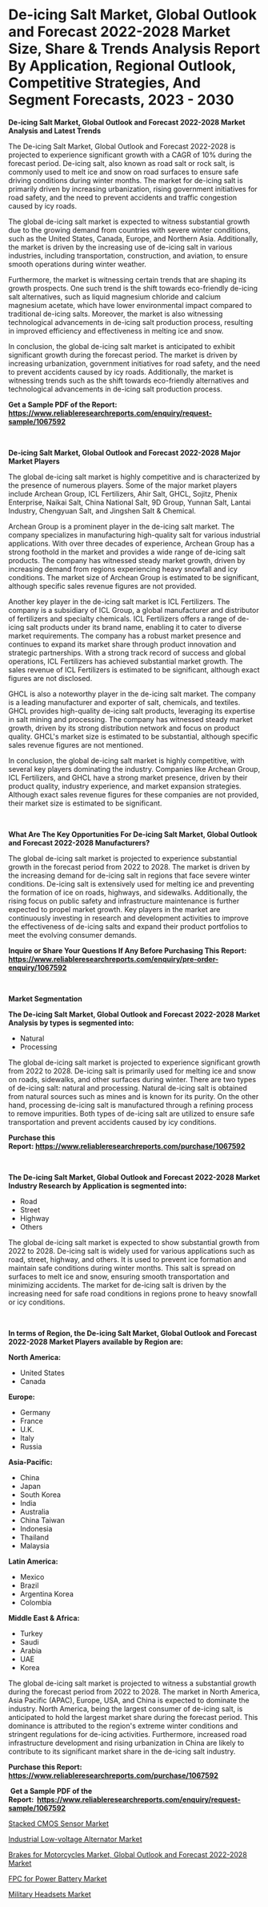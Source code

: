 <p><h1>De-icing Salt Market, Global Outlook and Forecast 2022-2028 Market Size, Share & Trends Analysis Report By Application, Regional Outlook, Competitive Strategies, And Segment Forecasts, 2023 - 2030</h1></p><p><strong>De-icing Salt Market, Global Outlook and Forecast 2022-2028 Market Analysis and Latest Trends</strong></p>
<p><p>The De-icing Salt Market, Global Outlook and Forecast 2022-2028 is projected to experience significant growth with a CAGR of 10% during the forecast period. De-icing salt, also known as road salt or rock salt, is commonly used to melt ice and snow on road surfaces to ensure safe driving conditions during winter months. The market for de-icing salt is primarily driven by increasing urbanization, rising government initiatives for road safety, and the need to prevent accidents and traffic congestion caused by icy roads.</p><p>The global de-icing salt market is expected to witness substantial growth due to the growing demand from countries with severe winter conditions, such as the United States, Canada, Europe, and Northern Asia. Additionally, the market is driven by the increasing use of de-icing salt in various industries, including transportation, construction, and aviation, to ensure smooth operations during winter weather.</p><p>Furthermore, the market is witnessing certain trends that are shaping its growth prospects. One such trend is the shift towards eco-friendly de-icing salt alternatives, such as liquid magnesium chloride and calcium magnesium acetate, which have lower environmental impact compared to traditional de-icing salts. Moreover, the market is also witnessing technological advancements in de-icing salt production process, resulting in improved efficiency and effectiveness in melting ice and snow.</p><p>In conclusion, the global de-icing salt market is anticipated to exhibit significant growth during the forecast period. The market is driven by increasing urbanization, government initiatives for road safety, and the need to prevent accidents caused by icy roads. Additionally, the market is witnessing trends such as the shift towards eco-friendly alternatives and technological advancements in de-icing salt production process.</p></p>
<p><strong>Get a Sample PDF of the Report:&nbsp; <a href="https://www.reliableresearchreports.com/enquiry/request-sample/1067592">https://www.reliableresearchreports.com/enquiry/request-sample/1067592</a></strong></p>
<p>&nbsp;</p>
<p><strong>De-icing Salt Market, Global Outlook and Forecast 2022-2028 Major Market Players</strong></p>
<p><p>The global de-icing salt market is highly competitive and is characterized by the presence of numerous players. Some of the major market players include Archean Group, ICL Fertilizers, Ahir Salt, GHCL, Sojitz, Phenix Enterprise, Naikai Salt, China National Salt, 9D Group, Yunnan Salt, Lantai Industry, Chengyuan Salt, and Jingshen Salt & Chemical.</p><p>Archean Group is a prominent player in the de-icing salt market. The company specializes in manufacturing high-quality salt for various industrial applications. With over three decades of experience, Archean Group has a strong foothold in the market and provides a wide range of de-icing salt products. The company has witnessed steady market growth, driven by increasing demand from regions experiencing heavy snowfall and icy conditions. The market size of Archean Group is estimated to be significant, although specific sales revenue figures are not provided.</p><p>Another key player in the de-icing salt market is ICL Fertilizers. The company is a subsidiary of ICL Group, a global manufacturer and distributor of fertilizers and specialty chemicals. ICL Fertilizers offers a range of de-icing salt products under its brand name, enabling it to cater to diverse market requirements. The company has a robust market presence and continues to expand its market share through product innovation and strategic partnerships. With a strong track record of success and global operations, ICL Fertilizers has achieved substantial market growth. The sales revenue of ICL Fertilizers is estimated to be significant, although exact figures are not disclosed.</p><p>GHCL is also a noteworthy player in the de-icing salt market. The company is a leading manufacturer and exporter of salt, chemicals, and textiles. GHCL provides high-quality de-icing salt products, leveraging its expertise in salt mining and processing. The company has witnessed steady market growth, driven by its strong distribution network and focus on product quality. GHCL's market size is estimated to be substantial, although specific sales revenue figures are not mentioned.</p><p>In conclusion, the global de-icing salt market is highly competitive, with several key players dominating the industry. Companies like Archean Group, ICL Fertilizers, and GHCL have a strong market presence, driven by their product quality, industry experience, and market expansion strategies. Although exact sales revenue figures for these companies are not provided, their market size is estimated to be significant.</p></p>
<p>&nbsp;</p>
<p><strong>What Are The Key Opportunities For De-icing Salt Market, Global Outlook and Forecast 2022-2028 Manufacturers?</strong></p>
<p><p>The global de-icing salt market is projected to experience substantial growth in the forecast period from 2022 to 2028. The market is driven by the increasing demand for de-icing salt in regions that face severe winter conditions. De-icing salt is extensively used for melting ice and preventing the formation of ice on roads, highways, and sidewalks. Additionally, the rising focus on public safety and infrastructure maintenance is further expected to propel market growth. Key players in the market are continuously investing in research and development activities to improve the effectiveness of de-icing salts and expand their product portfolios to meet the evolving consumer demands.</p></p>
<p><strong>Inquire or Share Your Questions If Any Before Purchasing This Report: <a href="https://www.reliableresearchreports.com/enquiry/pre-order-enquiry/1067592">https://www.reliableresearchreports.com/enquiry/pre-order-enquiry/1067592</a></strong></p>
<p>&nbsp;</p>
<p><strong>Market Segmentation</strong></p>
<p><strong>The De-icing Salt Market, Global Outlook and Forecast 2022-2028 Market Analysis by types is segmented into:</strong></p>
<p><ul><li>Natural</li><li>Processing</li></ul></p>
<p><p>The global de-icing salt market is projected to experience significant growth from 2022 to 2028. De-icing salt is primarily used for melting ice and snow on roads, sidewalks, and other surfaces during winter. There are two types of de-icing salt: natural and processing. Natural de-icing salt is obtained from natural sources such as mines and is known for its purity. On the other hand, processing de-icing salt is manufactured through a refining process to remove impurities. Both types of de-icing salt are utilized to ensure safe transportation and prevent accidents caused by icy conditions.</p></p>
<p><strong>Purchase this Report:&nbsp;<a href="https://www.reliableresearchreports.com/purchase/1067592">https://www.reliableresearchreports.com/purchase/1067592</a></strong></p>
<p>&nbsp;</p>
<p><strong>The De-icing Salt Market, Global Outlook and Forecast 2022-2028 Market Industry Research by Application is segmented into:</strong></p>
<p><ul><li>Road</li><li>Street</li><li>Highway</li><li>Others</li></ul></p>
<p><p>The global de-icing salt market is expected to show substantial growth from 2022 to 2028. De-icing salt is widely used for various applications such as road, street, highway, and others. It is used to prevent ice formation and maintain safe conditions during winter months. This salt is spread on surfaces to melt ice and snow, ensuring smooth transportation and minimizing accidents. The market for de-icing salt is driven by the increasing need for safe road conditions in regions prone to heavy snowfall or icy conditions.</p></p>
<p>&nbsp;</p>
<p><strong>In terms of Region, the De-icing Salt Market, Global Outlook and Forecast 2022-2028 Market Players available by Region are:</strong></p>
<p>
    <p> <strong> North America: </strong>
        <ul>
            <li>United States</li>
            <li>Canada</li>
        </ul>
        </p> 
    <p> <strong> Europe: </strong>
        <ul>
            <li>Germany</li>
            <li>France</li>
            <li>U.K.</li>
            <li>Italy</li>
            <li>Russia</li>
        </ul>
        </p> 
    <p> <strong> Asia-Pacific: </strong>
        <ul>
            <li>China</li>
            <li>Japan</li>
            <li>South Korea</li>
            <li>India</li>
            <li>Australia</li>
            <li>China Taiwan</li>
            <li>Indonesia</li>
            <li>Thailand</li>
            <li>Malaysia</li>
        </ul>
        </p> 
    <p> <strong> Latin America: </strong>
        <ul>
            <li>Mexico</li>
            <li>Brazil</li>
            <li>Argentina Korea</li>
            <li>Colombia</li>
        </ul>
        </p> 
    <p> <strong> Middle East & Africa: </strong>
        <ul>
            <li>Turkey</li>
            <li>Saudi</li>
            <li>Arabia</li>
            <li>UAE</li>
            <li>Korea</li>
        </ul>
    </p>
    </p>
<p><p>The global de-icing salt market is projected to witness a substantial growth during the forecast period from 2022 to 2028. The market in North America, Asia Pacific (APAC), Europe, USA, and China is expected to dominate the industry. North America, being the largest consumer of de-icing salt, is anticipated to hold the largest market share during the forecast period. This dominance is attributed to the region's extreme winter conditions and stringent regulations for de-icing activities. Furthermore, increased road infrastructure development and rising urbanization in China are likely to contribute to its significant market share in the de-icing salt industry.</p></p>
<p><strong>Purchase this Report: <a href="https://www.reliableresearchreports.com/purchase/1067592">https://www.reliableresearchreports.com/purchase/1067592</a></strong></p>
<p>&nbsp;<strong>Get a Sample PDF of the Report:&nbsp;&nbsp;<a href="https://www.reliableresearchreports.com/enquiry/request-sample/1067592">https://www.reliableresearchreports.com/enquiry/request-sample/1067592</a></strong></p>
<p><strong></strong></p>
<p><p><a href="https://www.linkedin.com/pulse/stacked-cmos-sensor-market-research-report-unlocks-analysis-rd6nf/">Stacked CMOS Sensor Market</a></p><p><a href="https://www.reportprime.com/industrial-low-voltage-alternator-r5895">Industrial Low-voltage Alternator Market</a></p><p><a href="https://github.com/WillieWoodard/Market-Research-Report-List-1/blob/main/brakes-for-motorcycles-market-global-outlook-and-forecast-2022-2028-market.md">Brakes for Motorcycles Market, Global Outlook and Forecast 2022-2028 Market</a></p><p><a href="https://www.reportprime.com/fpc-for-power-battery-r5896">FPC for Power Battery Market</a></p><p><a href="https://www.linkedin.com/pulse/military-headsets-market-challenges-opportunities-growth-yutkc/">Military Headsets Market</a></p></p>